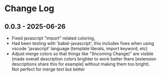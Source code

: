 # Change Log

## 0.0.3 - 2025-06-26

- Fixed javascript "import" related coloring, 
- Had been testing with 'babel-javascript', this includes fixes when using vscode 'javascript' language (template literals, import keyword, etc)
- Adjust merge colors so that things like "(Incoming Change)" are visible (made overall description colors brighter to work better there [extension descriptions share this for example] without making them too bright). Not perfect for merge text but better
